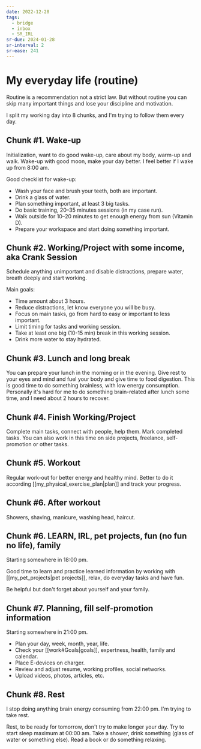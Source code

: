 ```yaml
---
date: 2022-12-28
tags:
  - bridge
  - inbox
  - SR_IRL
sr-due: 2024-01-28
sr-interval: 2
sr-ease: 241
---
```


# My everyday life (routine)

Routine is a recommendation not a strict law. But without routine you can skip
many important things and lose your discipline and motivation.

I split my working day into 8 chunks, and I'm trying to follow them every day.

## Chunk #1. Wake-up

Initialization, want to do good wake-up, care about my body, warm-up and walk.
Wake-up with good moon, make your day better. I feel better if I wake up from
8:00 am.

Good checklist for wake-up:

- Wash your face and brush your teeth, both are important.
- Drink a glass of water.
- Plan something important, at least 3 big tasks.
- Do basic training, 20–35 minutes sessions (in my case run).
- Walk outside for 10–20 minutes to get enough energy from sun (Vitamin D).
- Prepare your workspace and start doing something important.

## Chunk #2. Working/Project with some income, aka Crank Session

Schedule anything unimportant and disable distractions, prepare water, breath
deeply and start working.

Main goals:

- Time amount about 3 hours.
- Reduce distractions, let know everyone you will be busy.
- Focus on main tasks, go from hard to easy or important to less important.
- Limit timing for tasks and working session.
- Take at least one big (10-15 min) break in this working session.
- Drink more water to stay hydrated.

## Chunk #3. Lunch and long break

You can prepare your lunch in the morning or in the evening. Give rest to your
eyes and mind and fuel your body and give time to food digestion.
This is good time to do something brainless, with low energy consumption.
Personally it's hard for me to do something brain-related after lunch some time,
and I need about 2 hours to recover.

## Chunk #4. Finish Working/Project

Complete main tasks, connect with people, help them. Mark completed tasks. You
can also work in this time on side projects, freelance, self-promotion or other
tasks.

## Chunk #5. Workout

Regular work-out for better energy and healthy mind. Better to do it according
[[my_physical_exercise_plan|plan]] and track your progress.

## Chunk #6. After workout

Showers, shaving, manicure, washing head, haircut.

## Chunk #6. LEARN, IRL, pet projects, fun (no fun no life), family

Starting somewhere in 18:00 pm.

Good time to learn and practice learned information by working with
[[my_pet_projects|pet projects]], relax, do everyday tasks and have fun.

Be helpful but don't forget about yourself and your family.

## Chunk #7. Planning, fill self-promotion information

Starting somewhere in 21:00 pm.

- Plan your day, week, month, year, life.
- Check your [[work#Goals|goals]], expertness, health, family and calendar.
- Place E-devices on charger.
- Review and adjust resume, working profiles, social networks.
- Upload videos, photos, articles, etc.

## Chunk #8. Rest

I stop doing anything brain energy consuming from 22:00 pm. I'm trying to take
rest.

Rest, to be ready for tomorrow, don't try to make longer your day. Try to start
sleep maximum at 00:00 am. Take a shower, drink something (glass of water or
something else). Read a book or do something relaxing.
